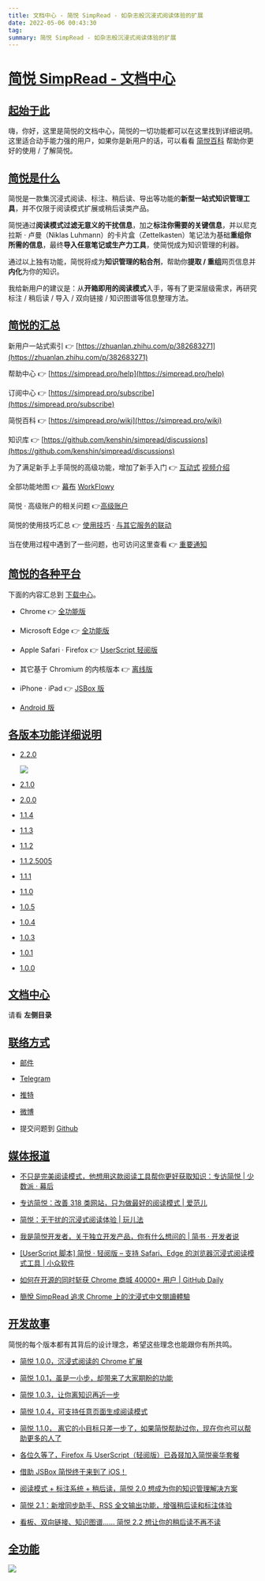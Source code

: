 ```yaml
---
title: 文档中心 - 简悦 SimpRead - 如杂志般沉浸式阅读体验的扩展
date: 2022-05-06 00:43:30
tag: 
summary: 简悦 SimpRead - 如杂志般沉浸式阅读体验的扩展
---
```

# [简悦 SimpRead - 文档中心](#/?id=%e7%ae%80%e6%82%a6-simpread-%e6%96%87%e6%a1%a3%e4%b8%ad%e5%bf%83)

## [起始于此](#/?id=%e8%b5%b7%e5%a7%8b%e4%ba%8e%e6%ad%a4)

嗨，你好，这里是简悦的文档中心，简悦的一切功能都可以在这里找到详细说明。这里适合动手能力强的用户，如果你是新用户的话，可以看看 [简悦百科](https://simpread.pro/wiki) 帮助你更好的使用 / 了解简悦。

## [简悦是什么](#/?id=%e7%ae%80%e6%82%a6%e6%98%af%e4%bb%80%e4%b9%88)

简悦是一款集沉浸式阅读、标注、稍后读、导出等功能的**新型一站式知识管理工具**，并不仅限于阅读模式扩展或稍后读类产品。

简悦通过**阅读模式过滤无意义的干扰信息**，加之**标注你需要的关键信息**，并以尼克拉斯 · 卢曼（Niklas Luhmann）的卡片盒（Zettelkasten）笔记法为基础**重组你所需的信息**，最终**导入任意笔记或生产力工具**，使简悦成为知识管理的利器。

通过以上独有功能，简悦将成为**知识管理的粘合剂**，帮助你**提取 / 重组**网页信息并**内化**为你的知识。

我给新用户的建议是：从**开箱即用的阅读模式**入手，等有了更深层级需求，再研究标注 / 稍后读 / 导入 / 双向链接 / 知识图谱等信息整理方法。

## [简悦的汇总](#/?id=%e7%ae%80%e6%82%a6%e7%9a%84%e6%b1%87%e6%80%bb)

新用户一站式索引 👉 [https://zhuanlan.zhihu.com/p/382683271](https://zhuanlan.zhihu.com/p/382683271)

帮助中心 👉 [https://simpread.pro/help](https://simpread.pro/help)

订阅中心 👉 [https://simpread.pro/subscribe](https://simpread.pro/subscribe)

简悦百科 👉 [https://simpread.pro/wiki](https://simpread.pro/wiki)

知识库 👉 [https://github.com/kenshin/simpread/discussions](https://github.com/kenshin/simpread/discussions)

为了满足新手上手简悦的高级功能，增加了新手入门 👉 [互动式](http://ksria.com/simpread/guide/) [视频介绍](https://www.bilibili.com/video/BV1JA411L7Ev)

全部功能地图 👉 [幕布](https://mubu.com/doc/iv7u8E_7gp#m) [WorkFlowy](https://workflowy.com/s/22/iDn82ReW7Neki2oW)

简悦 · 高级账户的相关问题 👉[高级账户]([https://github.com/Kenshin/simpread/discussions/categories/高级账户)

简悦的使用技巧汇总 👉 [使用技巧](https://github.com/Kenshin/simpread/discussions/categories/使用技巧) · [与其它服务的联动](https://github.com/Kenshin/simpread/discussions/categories/服务)

当在使用过程中遇到了一些问题，也可访问这里查看 👉 [重要通知](https://github.com/Kenshin/simpread/discussions/categories/重要通知)

## [简悦的各种平台](#/?id=%e7%ae%80%e6%82%a6%e7%9a%84%e5%90%84%e7%a7%8d%e5%b9%b3%e5%8f%b0)

下面的内容汇总到 [下载中心](#/Download)。

*   Chrome 👉 [全功能版](https://chrome.google.com/webstore/detail/simpread-reader-view/ijllcpnolfcooahcekpamkbidhejabll)
    
*   Microsoft Edge 👉 [全功能版](https://microsoftedge.microsoft.com/addons/detail/clgdhlhfiocphghdkdbgdlmfaafccfmc)
    
*   Apple Safari · Firefox 👉 [UserScript 轻阅版](http://ksria.com/simpread/#lite)
    
*   其它基于 Chromium 的内核版本 👉 [离线版](http://ksria.com/simpread/#downloads)
    
*   iPhone · iPad 👉 [JSBox 版](#/JSBox)
    
*   [Android 版](#/Android)
    

## [各版本功能详细说明](#/?id=%e5%90%84%e7%89%88%e6%9c%ac%e5%8a%9f%e8%83%bd%e8%af%a6%e7%bb%86%e8%af%b4%e6%98%8e)

*   [2.2.0](http://ksria.com/simpread/welcome/version_2.2.0.html)
    
    ![](https://s1.ax1x.com/2020/08/20/d8MxL8.png)
    
*   [2.1.0](http://ksria.com/simpread/welcome/version_2.1.0.html)
    
*   [2.0.0](http://ksria.com/simpread/welcome/version_2.0.0.html)
    
*   [1.1.4](http://ksria.com/simpread/welcome/version_1.1.4.html)
    
*   [1.1.3](http://ksria.com/simpread/welcome/version_1.1.3.html)
    
*   [1.1.2](http://ksria.com/simpread/welcome/version_1.1.2.html)
    
*   [1.1.2.5005](http://ksria.com/simpread/welcome/version_1.1.2.5005.html)
    
*   [1.1.1](http://ksria.com/simpread/welcome/version_1.1.1html)
    
*   [1.1.0](http://ksria.com/simpread/welcome/version_1.1.0.html)
    
*   [1.0.5](http://ksria.com/simpread/welcome/version_1.0.5.html)
    
*   [1.0.4](http://ksria.com/simpread/welcome/version_1.0.4.html)
    
*   [1.0.3](http://ksria.com/simpread/changelog.html#1.0.3)
    
*   [1.0.1](http://ksria.com/simpread/changelog.html#1.0.1)
    
*   [1.0.0](http://ksria.com/simpread/changelog.html#1.0.0)
    

## [文档中心](#/?id=%e6%96%87%e6%a1%a3%e4%b8%ad%e5%bf%83)

请看 **左侧目录**

## [联络方式](#/?id=%e8%81%94%e7%bb%9c%e6%96%b9%e5%bc%8f)

*   [邮件](#/kenshin@ksria.com)
    
*   [Telegram](https://t.me/simpread)
    
*   [推特](https://twitter.com/wanglei001)
    
*   [微博](http://weibo.com/23784148)
    
*   提交问题到 [Github](https://github.com/Kenshin/simpread/issues/new)
    

## [媒体报道](#/?id=%e5%aa%92%e4%bd%93%e6%8a%a5%e9%81%93)

*   [不只是完美阅读模式，他想用这款阅读工具帮你更好获取知识：专访简悦 | 少数派 · 幕后](https://sspai.com/post/52492)
    
*   [专访简悦：改善 318 类网站，只为做最好的阅读模式 | 爱范儿](https://www.ifanr.com/app/1240289)
    
*   [简悦：无干扰的沉浸式阅读体验 | 玩儿法](https://www.waerfa.com/simpread-review)
    
*   [我是简悦开发者，关于独立开发产品，你有什么想问的 | 简书 · 开发者说](https://www.jianshu.com/p/d09d266de39e)
    
*   [[UserScript 脚本] 简悦 · 轻阅版 – 支持 Safari、Edge 的浏览器沉浸式阅读模式工具 | 小众软件](https://www.appinn.com/simpread-lite/)
    
*   [如何在开源的同时斩获 Chrome 商城 40000+ 用户 | GitHub Daily](https://zhuanlan.zhihu.com/p/60222691)
    
*   [簡悅 SimpRead 追求 Chrome 上的沈浸式中文閱讀體驗](https://www.playpcesor.com/2017/06/simpread-chrome.html)
    

## [开发故事](#/?id=%e5%bc%80%e5%8f%91%e6%95%85%e4%ba%8b)

简悦的每个版本都有其背后的设计理念，希望这些理念也能跟你有所共鸣。

*   [简悦 1.0.0，沉浸式阅读的 Chrome 扩展](https://sspai.com/post/39491)
    
*   [简悦 1.0.1，虽是一小步，却带来了大家期盼的功能](https://sspai.com/post/39831)
    
*   [简悦 1.0.3，让你离知识再近一步](https://sspai.com/post/40754)
    
*   [简悦 1.0.4，可支持任意页面生成阅读模式](https://sspai.com/post/41454)
    
*   [简悦 1.1.0， 离它的小目标只差一步了，如果简悦帮助过你，现在你也可以帮助更多的人了](http://kenshin.wang/blog/#/posts/8)
    
*   [各位久等了，Firefox 与 UserScript（轻阅版）已叒叕加入简悦豪华套餐](http://kenshin.wang/blog/#/posts/10)
    
*   [借助 JSBox 简悦终于来到了 iOS！](http://kenshin.wang/blog/#/posts/11)
    
*   [阅读模式 + 标注系统 + 稍后读，简悦 2.0 想成为你的知识管理解决方案](https://sspai.com/post/61996)
    
*   [简悦 2.1：新增同步助手、RSS 全文输出功能，增强稍后读和标注体验](https://sspai.com/post/63717)
    
*   [看板、双向链接、知识图谱…… 简悦 2.2 想让你的稍后读不再不读](https://sspai.com/post/67074)
    

## [全功能](#/?id=%e5%85%a8%e5%8a%9f%e8%83%bd)

![](http://sr.ksria.cn/feature%202.1.0.png)